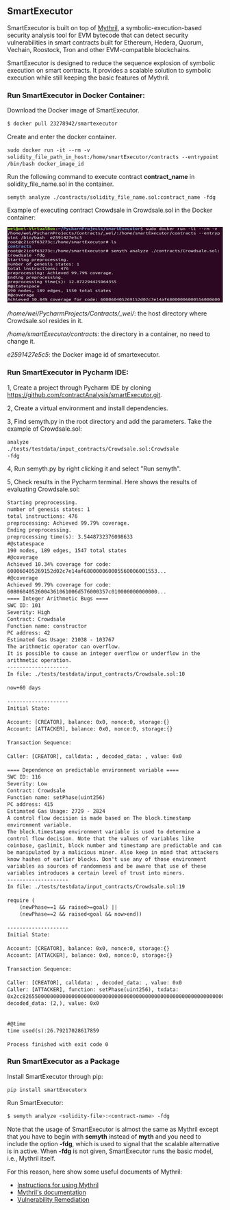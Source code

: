 
##  SmartExecutor ##

SmartExecutor is built on top of [Mythril](https://github.com/ConsenSys/mythril), a symbolic-execution-based security analysis tool for EVM bytecode that can detect security vulnerabilities in smart contracts built for Ethereum, Hedera, Quorum, Vechain, Roostock, Tron and other EVM-compatible blockchains.

SmartExecutor is designed to reduce the sequence explosion of symbolic execution on smart contracts. It provides a scalable solution to symbolic execution while still keeping the basic features of Mythril.


###  Run SmartExecutor in Docker Container: ###

Download the Docker image of SmartExecutor.
```bash
$ docker pull 23278942/smartexecutor
```

Create and enter the docker container. 
```
sudo docker run -it --rm -v solidity_file_path_in_host:/home/smartExecutor/contracts --entrypoint /bin/bash docker_image_id 
```

Run the following command to execute contract **contract_name** in solidity_file_name.sol in the container.
```
semyth analyze ./contracts/solidity_file_name.sol:contract_name -fdg
```


Example of executing contract Crowdsale in Crowdsale.sol in the Docker container:

![](images/exampleUsingDockerImage.png)

_/home/wei/PycharmProjects/Contracts/\_wei/_: the host directory where Crowdsale.sol resides in it.

_/home/smartExecutor/contracts_: the directory in a container, no need to change it.

_e2591427e5c5_: the Docker image id of smartexecutor.

### Run SmartExecutor in Pycharm IDE: ###

1, Create a project through Pycharm IDE by cloning https://github.com/contractAnalysis/smartExecutor.git.

2, Create a virtual environment and install dependencies.

3, Find semyth.py in the root directory and add the parameters. Take the example of Crowdsale.sol:
```
analyze
./tests/testdata/input_contracts/Crowdsale.sol:Crowdsale
-fdg
```
4, Run semyth.py by right clicking it and select "Run semyth".

5, Check results in the Pycharm terminal. Here shows the results of evaluating Crowdsale.sol:
```
Starting preprocessing.
number of genesis states: 1
total instructions: 476
preprocessing: Achieved 99.79% coverage.
Ending preprocessing.
preprocessing time(s): 3.5448732376098633
#@statespace
190 nodes, 189 edges, 1547 total states
#@coverage
Achieved 10.34% coverage for code: 608060405269152d02c7e14af680000060005560006001553...
#@coverage
Achieved 99.79% coverage for code: 60806040526004361061006d576000357c010000000000000...
==== Integer Arithmetic Bugs ====
SWC ID: 101
Severity: High
Contract: Crowdsale
Function name: constructor
PC address: 42
Estimated Gas Usage: 21038 - 103767
The arithmetic operator can overflow.
It is possible to cause an integer overflow or underflow in the arithmetic operation. 
--------------------
In file: ./tests/testdata/input_contracts/Crowdsale.sol:10

now+60 days

--------------------
Initial State:

Account: [CREATOR], balance: 0x0, nonce:0, storage:{}
Account: [ATTACKER], balance: 0x0, nonce:0, storage:{}

Transaction Sequence:

Caller: [CREATOR], calldata: , decoded_data: , value: 0x0

==== Dependence on predictable environment variable ====
SWC ID: 116
Severity: Low
Contract: Crowdsale
Function name: setPhase(uint256)
PC address: 415
Estimated Gas Usage: 2729 - 2824
A control flow decision is made based on The block.timestamp environment variable.
The block.timestamp environment variable is used to determine a control flow decision. Note that the values of variables like coinbase, gaslimit, block number and timestamp are predictable and can be manipulated by a malicious miner. Also keep in mind that attackers know hashes of earlier blocks. Don't use any of those environment variables as sources of randomness and be aware that use of these variables introduces a certain level of trust into miners.
--------------------
In file: ./tests/testdata/input_contracts/Crowdsale.sol:19

require (
    (newPhase==1 && raised>=goal) ||
    (newPhase==2 && raised<goal && now>end))

--------------------
Initial State:

Account: [CREATOR], balance: 0x0, nonce:0, storage:{}
Account: [ATTACKER], balance: 0x0, nonce:0, storage:{}

Transaction Sequence:

Caller: [CREATOR], calldata: , decoded_data: , value: 0x0
Caller: [ATTACKER], function: setPhase(uint256), txdata: 0x2cc826550000000000000000000000000000000000000000000000000000000000000002, decoded_data: (2,), value: 0x0


#@time
time used(s):26.79217028617859

Process finished with exit code 0

```

### Run SmartExecutor as a Package ###

Install SmartExecutor through pip:
```
pip install smartExecutorx
```

Run SmartExecutor:

```bash
$ semyth analyze <solidity-file>:<contract-name> -fdg
```

Note that the usage of SmartExecutor is almost the same as Mythril except that you have to begin with **semyth** instead of **myth** and you need to include the option **-fdg**, which is used to signal that the scalable alternative is in active. When **-fdg** is not given, SmartExecutor runs the basic model, i.e., Mythril itself.

For this reason, here show some useful documents of Mythril:

- [Instructions for using Mythril](https://mythril-classic.readthedocs.io/en/master/)
- [Mythril's documentation](https://mythril-classic.readthedocs.io/en/develop/)
- [Vulnerability Remediation](https://swcregistry.io/)
